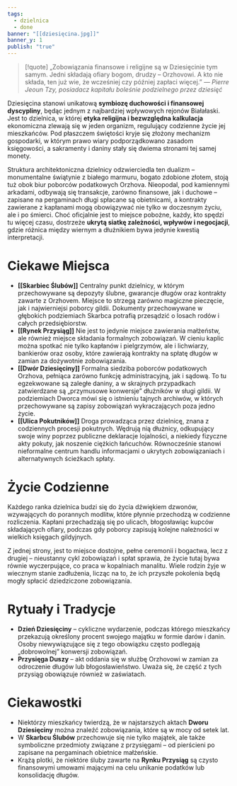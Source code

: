 ```yaml
---
tags:
  - dzielnica
  - done
banner: "[[dziesięcina.jpg]]"
banner_y: 1
publish: "true"
---
```

>[!quote] „Zobowiązania finansowe i religijne są w Dziesięcinie tym samym. Jedni składają ofiary bogom, drudzy – Orzhovowi. A kto nie składa, ten już wie, że wcześniej czy później zapłaci więcej.”
>*— Pierre Jeoun Tzy, posiadacz kapitału boleśnie podzielnego przez dziesięć*

Dziesięcina stanowi unikatową **symbiozę duchowości i finansowej dyscypliny**, będąc jednym z najbardziej wpływowych rejonów Białałaski. Jest to dzielnica, w której **etyka religijna i bezwzględna kalkulacja** ekonomiczna zlewają się w jeden organizm, regulujący codzienne życie jej mieszkańców. Pod płaszczem świętości kryje się złożony mechanizm gospodarki, w którym prawo wiary podporządkowano zasadom księgowości, a sakramenty i daniny stały się dwiema stronami tej samej monety.

Struktura architektoniczna dzielnicy odzwierciedla ten dualizm – monumentalne świątynie z białego marmuru, bogato zdobione złotem, stoją tuż obok biur poborców podatkowych Orzhova. Nieopodal, pod kamiennymi arkadami, odbywają się transakcje, zarówno finansowe, jak i duchowe – zapisane na pergaminach długi spłacane są obietnicami, a kontrakty zawierane z kapłanami mogą obowiązywać nie tylko w doczesnym życiu, ale i po śmierci. Choć oficjalnie jest to miejsce pobożne, każdy, kto spędzi tu więcej czasu, dostrzeże **ukrytą siatkę zależności, wpływów i negocjacji**, gdzie różnica między wiernym a dłużnikiem bywa jedynie kwestią interpretacji.
# **Ciekawe Miejsca**
-  **[[Skarbiec Ślubów]]**
	Centralny punkt dzielnicy, w którym przechowywane są depozyty ślubne, gwarancje długów oraz kontrakty zawarte z Orzhovem. Miejsce to strzegą zarówno magiczne pieczęcie, jak i najwierniejsi poborcy gildii. Dokumenty przechowywane w głębokich podziemiach Skarbca potrafią przesądzić o losach rodów i całych przedsiębiorstw.
- **[[Rynek Przysiąg]]**
	Nie jest to jedynie miejsce zawierania małżeństw, ale również miejsce składania formalnych zobowiązań. W cieniu kaplic można spotkać nie tylko kapłanów i pielgrzymów, ale i lichwiarzy, bankierów oraz osoby, które zawierają kontrakty na spłatę długów w zamian za dożywotnie zobowiązania.
- **[[Dwór Dziesięciny]]**
	Formalna siedziba poborców podatkowych Orzhova, pełniąca zarówno funkcję administracyjną, jak i sądową. To tu egzekwowane są zaległe daniny, a w skrajnych przypadkach zatwierdzane są „przymusowe konwersje” dłużników w sługi gildii. W podziemiach Dworca mówi się o istnieniu tajnych archiwów, w których przechowywane są zapisy zobowiązań wykraczających poza jedno życie.
- **[[Ulica Pokutników]]**
	Droga prowadząca przez dzielnicę, znana z codziennych procesji pokutnych. Wędrują nią dłużnicy, odkupujący swoje winy poprzez publiczne deklaracje lojalności, a niekiedy fizyczne akty pokuty, jak noszenie ciężkich łańcuchów. Równocześnie stanowi nieformalne centrum handlu informacjami o ukrytych zobowiązaniach i alternatywnych ścieżkach spłaty.
# **Życie Codzienne**
Każdego ranka dzielnica budzi się do życia dźwiękiem dzwonów, wzywających do porannych modlitw, które płynnie przechodzą w codzienne rozliczenia. Kapłani przechadzają się po ulicach, błogosławiąc kupców składających ofiary, podczas gdy poborcy zapisują kolejne należności w wielkich księgach gildyjnych.

Z jednej strony, jest to miejsce dostojne, pełne ceremonii i bogactwa, lecz z drugiej – nieustanny cykl zobowiązań i spłat sprawia, że życie tutaj bywa równie wyczerpujące, co praca w kopalniach manalitu. Wiele rodzin żyje w wiecznym stanie zadłużenia, licząc na to, że ich przyszłe pokolenia będą mogły spłacić dziedziczone zobowiązania.
# **Rytuały i Tradycje**
- **Dzień Dziesięciny** – cykliczne wydarzenie, podczas którego mieszkańcy przekazują określony procent swojego majątku w formie darów i danin. Osoby niewywiązujące się z tego obowiązku często podlegają „dobrowolnej” konwersji zobowiązań.
- **Przysięga Duszy** – akt oddania się w służbę Orzhovowi w zamian za odroczenie długów lub błogosławieństwo. Uważa się, że część z tych przysiąg obowiązuje również w zaświatach.
# **Ciekawostki**
- Niektórzy mieszkańcy twierdzą, że w najstarszych aktach **Dworu Dziesięciny** można znaleźć zobowiązania, które są w mocy od setek lat.
- W **Skarbcu Ślubów** przechowuje się nie tylko majątek, ale także symboliczne przedmioty związane z przysięgami – od pierścieni po zapisane na pergaminach obietnice małżeńskie.
- Krążą plotki, że niektóre śluby zawarte na **Rynku Przysiąg** są czysto finansowymi umowami mającymi na celu unikanie podatków lub konsolidację długów.
